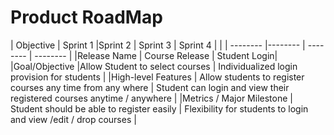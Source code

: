 
# Product RoadMap


| Objective | Sprint 1 |Sprint 2 | Sprint 3 | Sprint 4 |
| | -------- |-------- | -------- | -------- |
|Release Name | Course Release | Student Login|
|Goal/Objective |Allow Student to select courses  | Individualized login provision for  students |
|High-level Features | Allow students  to register courses any time from any where | Student can login and view their  registered courses anytime / anywhere |
|Metrics / Major Milestone | Student should be able to register easily | Flexibility for students to login and view /edit / drop courses |
